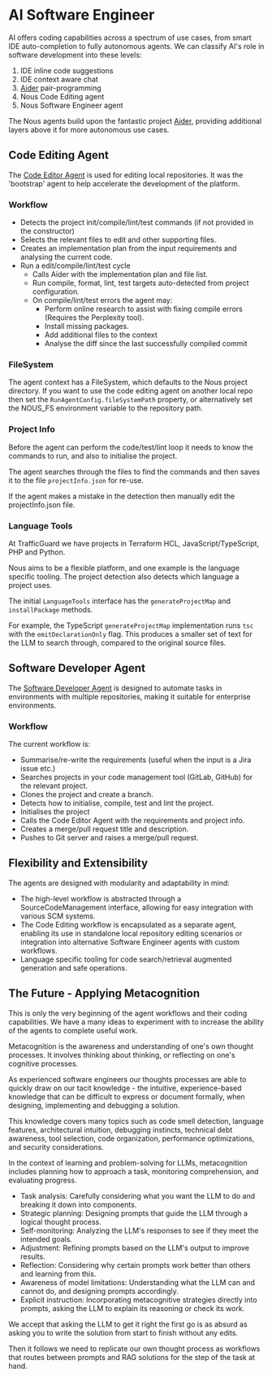 # AI Software Engineer

AI offers coding capabilities across a spectrum of use cases, from smart IDE auto-completion to fully autonomous agents. We can classify AI's role in software development into these levels:

1. IDE inline code suggestions
2. IDE context aware chat
3. [Aider](https://aider.chat/) pair-programming
4. Nous Code Editing agent
5. Nous Software Engineer agent

The Nous agents build upon the fantastic project [Aider](https://aider.chat/), providing additional layers above it for more autonomous use cases.  


## Code Editing Agent

The [Code Editor Agent](https://github.com/TrafficGuard/nous/blob/main/src/swe/codeEditingAgent.ts) is used for editing local repositories. It was the 'bootstrap' agent to help accelerate the development of the platform.

### Workflow

- Detects the project init/compile/lint/test commands (if not provided in the constructor)
- Selects the relevant files to edit and other supporting files.
- Creates an implementation plan from the input requirements and analysing the current code.
- Run a edit/compile/lint/test cycle
    - Calls Aider with the implementation plan and file list.
    - Run compile, format, lint, test targets auto-detected from project configuration.
    - On compile/lint/test errors the agent may:
        - Perform online research to assist with fixing compile errors (Requires the Perplexity tool).
        - Install missing packages.
        - Add additional files to the context
        - Analyse the diff since the last successfully compiled commit

### FileSystem

The agent context has a FileSystem, which defaults to the Nous project directory. If you want to use the code editing agent
on another local repo then set the `RunAgentConfig.fileSystemPath` property, or alternatively set the NOUS_FS environment variable to the repository path.

### Project Info

Before the agent can perform the code/test/lint loop it needs to know the commands to run, and also to initialise the project.

The agent searches through the files to find the commands and then saves it to the file `projectInfo.json` for re-use.

If the agent makes a mistake in the detection then manually edit the projectInfo.json file.

### Language Tools

At TrafficGuard we have projects in Terraform HCL, JavaScript/TypeScript, PHP and Python.
 
Nous aims to be a flexible platform, and one example is the language specific tooling. The project detection also detects which language a project uses.

The initial `LanguageTools` interface has the `generateProjectMap` and `installPackage` methods.

For example, the TypeScript `generateProjectMap` implementation runs `tsc` with the `emitDeclarationOnly` flag. This produces a smaller set of text for the LLM to search through, compared to the original source files.


## Software Developer Agent

The [Software Developer Agent](https://github.com/TrafficGuard/nous/blob/main/src/swe/softwareDeveloperAgent.ts) is designed to automate tasks in environments with multiple repositories, making it suitable for enterprise environments. 

### Workflow

The current workflow is:

- Summarise/re-write the requirements (useful when the input is a Jira issue etc.)
- Searches projects in your code management tool (GitLab, GitHub) for the relevant project.
- Clones the project and create a branch.
- Detects how to initialise, compile, test and lint the project.
- Initialises the project
- Calls the Code Editor Agent with the requirements and project info.
- Creates a merge/pull request title and description.
- Pushes to Git server and raises a merge/pull request.


## Flexibility and Extensibility

The agents are designed with modularity and adaptability in mind:

- The high-level workflow is abstracted through a SourceCodeManagement interface, allowing for easy integration with various SCM systems.
- The Code Editing workflow is encapsulated as a separate agent, enabling its use in standalone local repository editing scenarios or integration into alternative Software Engineer agents with custom workflows.
- Language specific tooling for code search/retrieval augmented generation and safe operations.

## The Future - Applying Metacognition

This is only the very beginning of the agent workflows and their coding capabilities. We have a many ideas to experiment with to increase the ability of the agents to complete useful work.

Metacognition is the awareness and understanding of one's own thought processes. It involves thinking about thinking, or reflecting on one's cognitive processes.

As experienced software engineers our thoughts processes are able to quickly draw on our tacit knowledge - the intuitive, experience-based knowledge that can be difficult to express or document formally, when designing, implementing and debugging a solution.

This knowledge covers many topics such as code smell detection, language features, architectural intuition, debugging instincts, technical debt awareness, tool selection, code organization, performance optimizations, and security considerations.

In the context of learning and problem-solving for LLMs, metacognition includes planning how to approach a task, monitoring comprehension, and evaluating progress.

- Task analysis: Carefully considering what you want the LLM to do and breaking it down into components.
- Strategic planning: Designing prompts that guide the LLM through a logical thought process.
- Self-monitoring: Analyzing the LLM's responses to see if they meet the intended goals.
- Adjustment: Refining prompts based on the LLM's output to improve results.
- Reflection: Considering why certain prompts work better than others and learning from this.
- Awareness of model limitations: Understanding what the LLM can and cannot do, and designing prompts accordingly.
- Explicit instruction: Incorporating metacognitive strategies directly into prompts, asking the LLM to explain its reasoning or check its work.

We accept that asking the LLM to get it right the first go is as absurd as asking you to write the solution from start to finish without any edits.

Then it follows we need to replicate our own thought process as workflows that routes between prompts and RAG solutions for the step of the task at hand.

<!--
## AI-editing friendly code

There are some suggestions to follow to writing code that is amendable to AI editing.

TypeScript 5.5 introduced a new compiler option called [Isolated Declarations](https://devblogs.microsoft.com/typescript/announcing-typescript-5-5/#isolated-declarations)
-->